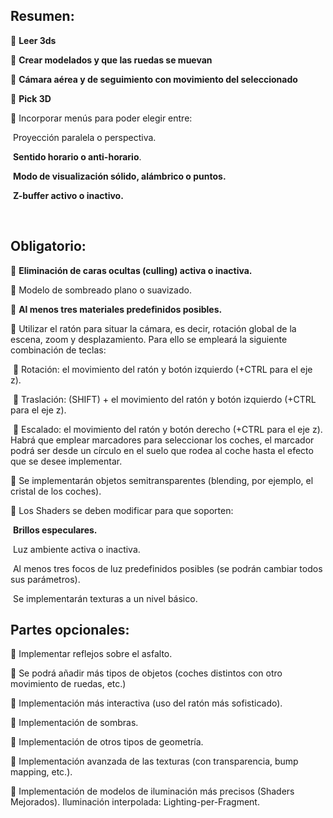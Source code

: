 ## **Resumen:**

 **Leer 3ds**

 **Crear modelados y que las ruedas se muevan**

 **Cámara aérea y de seguimiento con movimiento del seleccionado**

 **Pick 3D**

 Incorporar menús para poder elegir entre:  

​	Proyección paralela o perspectiva.  

​	**Sentido horario o anti-horario**.  

​	**Modo de visualización sólido, alámbrico o puntos.** 

​	**Z-buffer activo o inactivo.** 

​	

## **Obligatorio:**

 **Eliminación de caras ocultas (culling) activa o inactiva.**  

 Modelo de sombreado plano o suavizado. 

 **Al menos tres materiales predefinidos posibles.** 

 Utilizar el ratón para situar la cámara, es decir, rotación global de la escena, zoom y desplazamiento. Para ello se empleará la siguiente combinación de teclas: 

​	 Rotación: el movimiento del ratón y botón izquierdo (+CTRL para el eje z). 

​	 Traslación: (SHIFT) + el movimiento del ratón y botón izquierdo (+CTRL para el eje z). 

​	 Escalado: el movimiento del ratón y botón derecho (+CTRL para el eje z).  Habrá que emplear marcadores para seleccionar los coches, el marcador podrá 	ser desde un círculo en el suelo que rodea al coche hasta el efecto que se desee implementar. 

 Se implementarán objetos semitransparentes (blending, por ejemplo, el cristal de los coches). 

 Los Shaders se deben modificar para que soporten:  

​	**Brillos especulares.**  

​	Luz ambiente activa o inactiva.  

​	Al menos tres focos de luz predefinidos posibles (se podrán cambiar todos sus parámetros).  

​	Se implementarán texturas a un nivel básico. 

## **Partes opcionales:** 

 Implementar reflejos sobre el asfalto. 

 Se podrá añadir más tipos de objetos (coches distintos con otro movimiento de ruedas, etc.) 

 Implementación más interactiva (uso del ratón más sofisticado). 

 Implementación de sombras. 

 Implementación de otros tipos de geometría. 

 Implementación avanzada de las texturas (con transparencia, bump mapping, etc.). 

 Implementación de modelos de iluminación más precisos (Shaders Mejorados).  Iluminación interpolada: Lighting-per-Fragment. 